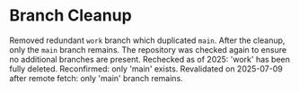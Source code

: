 # Branch Cleanup

Removed redundant `work` branch which duplicated `main`.
After the cleanup, only the `main` branch remains. The repository was checked again to ensure no additional branches are present.
Rechecked as of 2025: 'work' has been fully deleted.
Reconfirmed: only 'main' exists.
Revalidated on 2025-07-09 after remote fetch: only 'main' branch remains.
